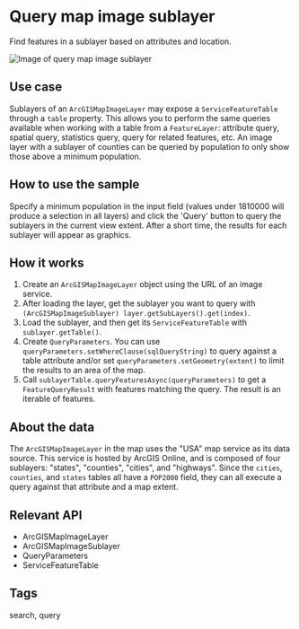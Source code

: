 # Query map image sublayer

Find features in a sublayer based on attributes and location.

![Image of query map image sublayer]()

## Use case

Sublayers of an `ArcGISMapImageLayer` may expose a `ServiceFeatureTable` through a `table` property. This allows you to perform the same queries available when working with a table from a `FeatureLayer`: attribute query, spatial query, statistics query, query for related features, etc. An image layer with a sublayer of counties can be queried by population to only show those above a minimum population.

## How to use the sample

Specify a minimum population in the input field (values under 1810000 will produce a selection in all layers) and click the 'Query' button to query the sublayers in the current view extent. After a short time, the results for each sublayer will appear as graphics.

## How it works

1. Create an `ArcGISMapImageLayer` object using the URL of an image service.
2. After loading the layer, get the sublayer you want to query with `(ArcGISMapImageSublayer) layer.getSubLayers().get(index)`.
3. Load the sublayer, and then get its `ServiceFeatureTable` with `sublayer.getTable()`.
4. Create `QueryParameters`. You can use `queryParameters.setWhereClause(sqlQueryString)` to query against a table attribute and/or set `queryParameters.setGeometry(extent)` to limit the results to an area of the map.
5. Call `sublayerTable.queryFeaturesAsync(queryParameters)` to get a `FeatureQueryResult` with features matching the query. The result is an iterable of features.

## About the data

The `ArcGISMapImageLayer` in the map uses the "USA" map service as its data source. This service is hosted by ArcGIS Online, and is composed of four sublayers: "states", "counties", "cities", and "highways".
Since the `cities`, `counties`, and `states` tables all have a `POP2000` field, they can all execute a query against that attribute and a map extent.

## Relevant API

* ArcGISMapImageLayer
* ArcGISMapImageSublayer
* QueryParameters
* ServiceFeatureTable

## Tags

search, query
